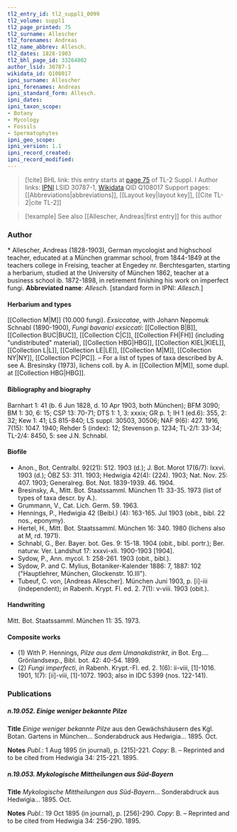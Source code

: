 ```yaml
---
tl2_entry_id: tl2_suppl1_0099
tl2_volume: suppl1
tl2_page_printed: 75
tl2_surname: Allescher
tl2_forenames: Andreas
tl2_name_abbrev: Allesch.
tl2_dates: 1828-1903
tl2_bhl_page_id: 33264802
author_lsid: 30787-1
wikidata_id: Q108017
ipni_surname: Allescher
ipni_forenames: Andreas
ipni_standard_form: Allesch.
ipni_dates: 
ipni_taxon_scope: 
- Botany
- Mycology
- Fossils
- Spermatophytes
ipni_geo_scope: 
ipni_version: 1.1
ipni_record_created: 
ipni_record_modified:
---
```


> [!cite] BHL link: this entry starts at [page 75](https://www.biodiversitylibrary.org/page/33264802) of TL-2 Suppl. I
> Author links: [IPNI](https://www.ipni.org/a/30787-1) LSID 30787-1, [Wikidata](https://www.wikidata.org/wiki/Q108017) QID Q108017
> Support pages: [[Abbreviations|abbreviations]], [[Layout key|layout key]], [[Cite TL-2|cite TL-2]]

> [!example] See also [[Allescher, Andreas|first entry]] for this author

### Author

\* Allescher, Andreas (1828-1903), German mycologist and highschool teacher, educated at a München grammar school, from 1844-1849 at the teachers college in Freising, teacher at Engedey nr. Berchtesgarten, starting a herbarium, studied at the University of München 1862, teacher at a business school ib. 1872-1898, in retirement finishing his work on imperfect fungi. 
**Abbreviated name**: *Allesch.* \[standard form in IPNI: *Allesch.*\]

#### Herbarium and types

[[Collection M|M]] (10.000 fungi).
*Exsiccatae*, with Johann Nepomuk Schnabl (1890-1900), *Fungi bavarici exsiccati*: [[Collection B|B]], [[Collection BUC|BUC]], [[Collection C|C]], [[Collection FH|FH]] (including "undistributed" material), [[Collection HBG|HBG]], [[Collection KIEL|KIEL]], [[Collection L|L]], [[Collection LE|LE]], [[Collection M|M]], [[Collection NY|NY]], [[Collection PC|PC]]. – For a list of types of taxa described by A. see A. Bresinsky (1973), lichens coll. by A. in [[Collection M|M]], some dupl. at [[Collection HBG|HBG]].

#### Bibliography and biography

Barnhart 1: 41 (b. 6 Jun 1828, d. 10 Apr 1903, both München); BFM 3090; BM 1: 30, 6: 15; CSP 13: 70-71; DTS 1: 1, 3: xxxix; GR p. 1; IH 1 (ed.6): 355, 2: 32; Kew 1: 41; LS 815-840; LS suppl. 30503, 30506; NAF 9(6): 427. 1916, 7(15): 1047. 1940; Rehder 5 (index): 12; Stevenson p. 1234; TL-2/1: 33-34; TL-2/4: 8450, 5: see J.N. Schnabl.

#### Biofile

- Anon., Bot. Centralbl. 92(21): 512. 1903 (d.); J. Bot. Morot 17(6/7): lxxvi. 1903 (d.); ÖBZ 53: 311. 1903; Hedwigia 42(4): (224). 1903; Nat. Nov. 25: 407. 1903; Generalreg. Bot. Not. 1839-1939. 46. 1904.
- Bresinsky, A., Mitt. Bot. Staatssamml. München 11: 33-35. 1973 (list of types of taxa descr. by A.).
- Grummann, V., Cat. Lich. Germ. 59. 1963.
- Hennings, P., Hedwigia 42 (Beibl.) (4): 163-165. Jul 1903 (obit., bibl. 22 nos., eponymy).
- Hertel, H., Mitt. Bot. Staatssamml. München 16: 340. 1980 (lichens also at M, rd. 1971).
- Schnabl, G., Ber. Bayer. bot. Ges. 9: 15-18. 1904 (obit., bibl. portr.); Ber. naturw. Ver. Landshut 17: xxxvi-xli. 1900-1903 \[1904\].
- Sydow, P., Ann. mycol. 1: 258-261. 1903 (obit., bibl.).
- Sydow, P. and C. Mylius, Botaniker-Kalender 1886: 7, 1887: 102 ("Hauptlehrer, München, Glockenstr. 10.III").
- Tubeuf, C. von, \[Andreas Allescher\]. München Juni 1903, p. \[i\]-iii (independent); *in* Rabenh. Krypt. Fl. ed. 2. 7(1): v-viii. 1903 (obit.).

#### Handwriting

Mitt. Bot. Staatssamml. München 11: 35. 1973.

#### Composite works

- (1) With P. Hennings, *Pilze aus dem Umanakdistrikt*, *in* Bot. Erg.... Grönlandsexp., Bibl. bot. 42: 40-54. 1899.
- (2) *Fungi imperfecti*, *in* Rabenh. Krypt.-Fl. ed. 2. 1(6): ii-viii, \[1\]-1016. 1901, 1(7): \[ii\]-viii, \[1\]-1072. 1903; also in IDC 5399 (nos. 122-141).

### Publications

##### n.19.052. Einige weniger bekannte Pilze

**Title**
*Einige weniger bekannte Pilze* aus den Gewächshäusern des Kgl. Botan. Gartens in München... Sonderabdruck aus Hedwigia... 1895. Oct.

**Notes**
*Publ*.: 1 Aug 1895 (in journal), p. \[215\]-221. *Copy*: B. – Reprinted and to be cited from Hedwigia 34: 215-221. 1895.

##### n.19.053. Mykologische Mittheilungen aus Süd-Bayern

**Title**
*Mykologische Mittheilungen aus Süd-Bayern*... Sonderabdruck aus Hedwigia... 1895. Oct.

**Notes**
*Publ*.: 19 Oct 1895 (in journal), p. \[256\]-290. *Copy*: B. – Reprinted and to be cited from Hedwigia 34: 256-290. 1895.

